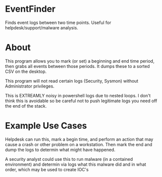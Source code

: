 # EventFinder
Finds event logs between two time points. Useful for helpdesk/support/malware analysis.

# About
This program allows you to mark (or set) a beginning and end time period, then grabs all
events between those periods. It dumps these to a sorted CSV on the desktop. 

This program will not read certain logs (Security, Sysmon) without Administrator privileges.

This is EXTREAMLY noisy in powershell logs due to nested loops. I don't think this is avoidable
so be careful not to push legitimate logs you need off the end of the stack. 

# Example Use Cases
Helpdesk can run this, mark a begin time, and perform an action that may cause a crash or
other problem on a workstation. Then mark the end and dump the logs to determin what might
have happened.

A security analyst could use this to run malware (in a contained environment) and determin
via logs what this malware did and in what order, which may be used to create IOC's
